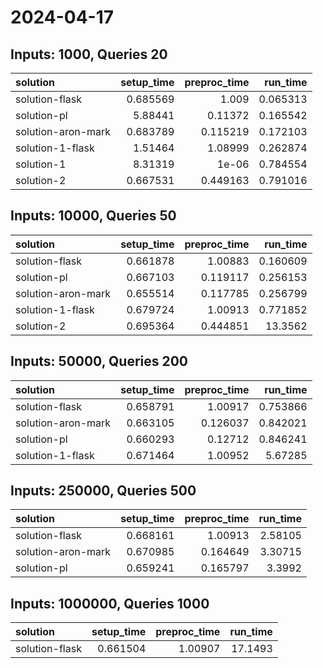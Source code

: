 # 2024-04-17

## Inputs: 1000, Queries 20

| solution           |   setup_time |   preproc_time |   run_time |
|:-------------------|-------------:|---------------:|-----------:|
| solution-flask     |     0.685569 |       1.009    |   0.065313 |
| solution-pl        |     5.88441  |       0.11372  |   0.165542 |
| solution-aron-mark |     0.683789 |       0.115219 |   0.172103 |
| solution-1-flask   |     1.51464  |       1.08999  |   0.262874 |
| solution-1         |     8.31319  |       1e-06    |   0.784554 |
| solution-2         |     0.667531 |       0.449163 |   0.791016 |

## Inputs: 10000, Queries 50

| solution           |   setup_time |   preproc_time |   run_time |
|:-------------------|-------------:|---------------:|-----------:|
| solution-flask     |     0.661878 |       1.00883  |   0.160609 |
| solution-pl        |     0.667103 |       0.119117 |   0.256153 |
| solution-aron-mark |     0.655514 |       0.117785 |   0.256799 |
| solution-1-flask   |     0.679724 |       1.00913  |   0.771852 |
| solution-2         |     0.695364 |       0.444851 |  13.3562   |

## Inputs: 50000, Queries 200

| solution           |   setup_time |   preproc_time |   run_time |
|:-------------------|-------------:|---------------:|-----------:|
| solution-flask     |     0.658791 |       1.00917  |   0.753866 |
| solution-aron-mark |     0.663105 |       0.126037 |   0.842021 |
| solution-pl        |     0.660293 |       0.12712  |   0.846241 |
| solution-1-flask   |     0.671464 |       1.00952  |   5.67285  |

## Inputs: 250000, Queries 500

| solution           |   setup_time |   preproc_time |   run_time |
|:-------------------|-------------:|---------------:|-----------:|
| solution-flask     |     0.668161 |       1.00913  |    2.58105 |
| solution-aron-mark |     0.670985 |       0.164649 |    3.30715 |
| solution-pl        |     0.659241 |       0.165797 |    3.3992  |

## Inputs: 1000000, Queries 1000

| solution       |   setup_time |   preproc_time |   run_time |
|:---------------|-------------:|---------------:|-----------:|
| solution-flask |     0.661504 |        1.00907 |    17.1493 |